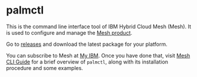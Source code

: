# palmctl

This is the command line interface tool of IBM Hybrid Cloud Mesh (Mesh). It is used to configure and manage the [Mesh product](https://www.ibm.com/products/hybrid-cloud-mesh).

Go to [releases](https://github.com/IBM/palmctl/releases) and download the latest package for your platform.

You can subscribe to Mesh at [My IBM](https://myibm.ibm.com/). Once you have done that, visit [Mesh CLI Guide](https://www.ibm.com/docs/en/hybrid-cloud-mesh-eap?topic=cli-guide) for a brief overview of `palmctl`, along with its installation procedure and some examples.
